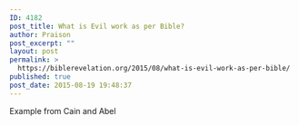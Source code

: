 ```yaml
---
ID: 4182
post_title: What is Evil work as per Bible?
author: Praison
post_excerpt: ""
layout: post
permalink: >
  https://biblerevelation.org/2015/08/what-is-evil-work-as-per-bible/
published: true
post_date: 2015-08-19 19:48:37
---
```

Example from Cain and Abel